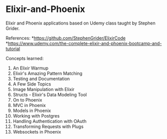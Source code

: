 # Elixir-and-Phoenix
Elixir and Phoenix applications based on Udemy class taught by Stephen Grider.

References:
*https://github.com/StephenGrider/ElixirCode
*https://www.udemy.com/the-complete-elixir-and-phoenix-bootcamp-and-tutorial

Concepts learned:
1) An Elixir Warmup
2) Elixir's Amazing Pattern Matching
3) Testing and Documentation
4) A Few Side Topics
5) Image Manipulation with Elixir
6) Structs - Elixir's Data Modeling Tool
7) On to Phoenix
8) MVC in Phoenix
9) Models in Phoenix
10) Working with Postgres
11) Handling Authentication with OAuth
12) Transforming Requests with Plugs
13) Websockets in Phoenix
